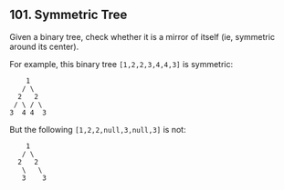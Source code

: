## 101. Symmetric Tree
Given a binary tree, check whether it is a mirror of itself (ie, symmetric around its center).

For example, this binary tree ```[1,2,2,3,4,4,3]``` is symmetric:
```
    1
   / \
  2   2
 / \ / \
3  4 4  3
```

But the following ```[1,2,2,null,3,null,3]``` is not:
```
    1
   / \
  2   2
   \   \
   3    3
```
